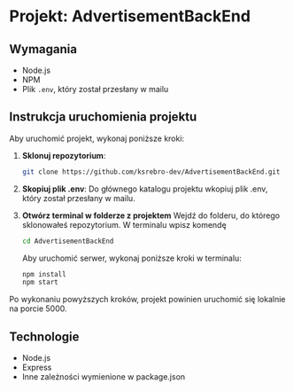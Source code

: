 # Projekt: AdvertisementBackEnd

## Wymagania

- Node.js
- NPM
- Plik `.env`, który został przesłany w mailu

## Instrukcja uruchomienia projektu

Aby uruchomić projekt, wykonaj poniższe kroki:

1. **Sklonuj repozytorium**:
   ```bash
   git clone https://github.com/ksrebro-dev/AdvertisementBackEnd.git
   ```
2. **Skopiuj plik .env**:
   Do głównego katalogu projektu wkopiuj plik .env, który został przesłany w mailu.
3. **Otwórz terminal w folderze z projektem**
    Wejdź do folderu, do którego sklonowałeś repozytorium. W terminalu wpisz komendę
   ```bash
   cd AdvertisementBackEnd
   ```
   Aby uruchomić serwer, wykonaj poniższe kroki w terminalu:

   ```bash
   npm install
   npm start
   ```
    
Po wykonaniu powyższych kroków, projekt powinien uruchomić się lokalnie na porcie 5000.
## Technologie 
- Node.js
- Express
- Inne zależności wymienione w package.json
